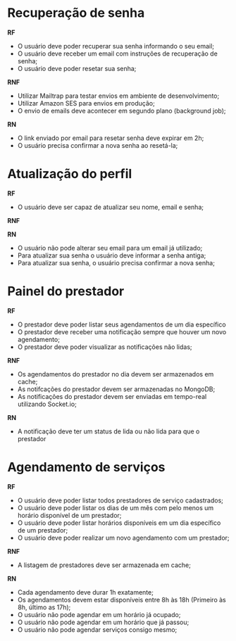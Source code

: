 # Recuperação de senha

**RF**

- O usuário deve poder recuperar sua senha informando o seu email;
- O usuário deve receber um email com instruções de recuperação de senha;
- O usuário deve poder resetar sua senha;

**RNF**

- Utilizar Mailtrap para testar envios em ambiente de desenvolvimento;
- Utilizar Amazon SES para envios em produção;
- O envio de emails deve acontecer em segundo plano (background job);

**RN**

- O link enviado por email para resetar senha deve expirar em 2h;
- O usuário precisa confirmar a nova senha ao resetá-la;

# Atualização do perfil

**RF**

- O usuário deve ser capaz de atualizar seu nome, email e senha;

**RNF**

**RN**

- O usuário não pode alterar seu email para um email já utilizado;
- Para atualizar sua senha o usuário deve informar a senha antiga;
- Para atualizar sua senha, o usuário precisa confirmar a nova senha;

# Painel do prestador

**RF**

- O prestador deve poder listar seus agendamentos de um dia específico
- O prestador deve receber uma notificação sempre que houver um novo agendamento;
- O prestador deve poder visualizar as notificações não lidas;

**RNF**

- Os agendamentos do prestador no dia devem ser armazenados em cache;
- As notifcações do prestador devem ser armazenadas no MongoDB;
- As notificações do prestador devem ser enviadas em tempo-real utilizando Socket.io;

**RN**

- A notificação deve ter um status de lida ou não lida para que o prestador

# Agendamento de serviços

**RF**

- O usuário deve poder listar todos prestadores de serviço cadastrados;
- O usuário deve poder listar os dias de um mẽs com pelo menos um horário disponível de um prestador;
- O usuário deve poder listar horários disponíveis em um dia específico de um prestador;
- O usuário deve poder realizar um novo agendamento com um prestador;

**RNF**

- A listagem de prestadores deve ser armazenada em cache;

**RN**

- Cada agendamento deve durar 1h exatamente;
- Os agendamentos devem estar disponíveis entre 8h às 18h (Primeiro às 8h, último as 17h);
- O usuário não pode agendar em um horário já ocupado;
- O usuário não pode agendar em um horário que já passou;
- O usuário não pode agendar serviços consigo mesmo;
